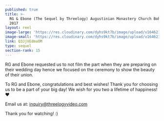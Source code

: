 ```yaml
---
published: true
title: >-
  RG & Ebone (The Sequel by Threelogy) Augustinian Monastery Church Bohol - June
  2017
layout: reel
image-large: 'https://res.cloudinary.com/dyhs9kt7b/image/upload/v1646211974/RG_Ebone.jpg'
image-small: 'https://res.cloudinary.com/dyhs9kt7b/image/upload/v1646211974/RG_Ebone.jpg'
link: Q3JjVEdmaOM
type: sequel
section-rank: 15
---
```

RG and Ebone requested us to not film the part when they are preparing on their wedding day hence we focused on the ceremony to show the beauty of their union.
 
To RG and Ebone, congratulations and best wishes! Thank you for choosing us to be a part of your big day! We wish for you two a lifetime of happiness! ❤

Email us at: inquiry@threelogyvideo.com

Thank you for watching! :)
